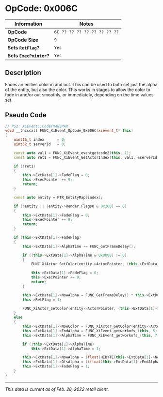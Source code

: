 # OpCode: 0x006C

| Information               | Notes |
|---                        |---    |
| **OpCode**                | `6C ?? ?? ?? ?? ?? ?? ?? ??` |
| **OpCode Size**           | `9`   |
| **Sets `RetFlag`?**       | `Yes` |
| **Sets `ExecPointer`?**   | `Yes` |

## Description

Fades an enities color in and out. This can be used to both set just the alpha of the entity, but also the color. This works in stages to allow the color to fade in and/or out smoothly, or immediately, depending on the time values set.

## Pseudo Code

```cpp
// PS2: XiEvent::CodeTRANSPAR
void __thiscall FUNC_XiEvent_OpCode_0x006C(xievent_t* this)
{
    uint16_t index      = 0;
    uint32_t serverId   = 0;

    const auto val1 = FUNC_XiEvent_eventgetcode2(this, 1);
    const auto ret1 = FUNC_XiEvent_GetActorIndex(this, val1, &serverId, &index))

    if (!ret1)
    {
        this->ExtData[1]->FadeFlag = 0;
        this->ExecPointer += 9;
        return;
    }

    const auto entity = PTR_EntityMap[index];

    if (!entity || (entity->Render.Flags0 & 0x200) == 0)
    {
        this->ExtData[1]->FadeFlag = 0;
        this->ExecPointer += 9;
        return;
    }

    if (this->ExtData[1]->FadeFlag)
    {
        this->ExtData[1]->AlphaTime -= FUNC_GetFrameDelay();

        if ((this->ExtData[1]->AlphaTime & 0x8000) != 0)
        {
            FUNC_XiActor_SetColor(entity->ActorPointer, (this->ExtData[1]->NowColor & 0xFFFFFF) - (this->ExtData[1]->EndAlpha << 24));

            this->ExtData[1]->FadeFlag = 0;
            this->ExecPointer += 9;
            return;
        }

        this->ExtData[1]->NowAlpha = FUNC_GetFrameDelay() * this->ExtData[1]->OfsAlpha + this->ExtData[1]->NowAlpha;
        this->RetFlag = 1;

        FUNC_XiActor_SetColor(entity->ActorPointer, (this->ExtData[1]->NowColor & 0xFFFFFF) + (this->ExtData[1]->EndAlpha << 24));
    }
    else
    {
        this->ExtData[1]->NowColor = FUNC_XiActor_GetColor(entity->ActorPointer);
        this->ExtData[1]->EndAlpha = FUNC_XiEvent_getworkofs_(this, 5);
        this->ExtData[1]->AlphaTime = FUNC_XiEvent_getworkofs_(this, 7);

        if (!this->ExtData[1]->AlphaTime)
            this->ExtData[1]->AlphaTime = 1;

        this->ExtData[1]->NowAlpha = (float)HIBYTE(this->ExtData[1]->NowColor);
        this->ExtData[1]->OfsAlpha = ((float)this->ExtData[1]->EndAlpha - this->ExtData[1]->NowAlpha) / this->ExtData[1]->AlphaTime;
        this->ExtData[1]->FadeFlag = 1;
    }
}
```

---

_This data is current as of Feb. 28, 2022 retail client._